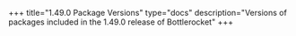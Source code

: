 +++
title="1.49.0 Package Versions"
type="docs"
description="Versions of packages included in the 1.49.0 release of Bottlerocket"
+++

